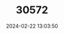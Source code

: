 ---
title: "30572"
category: "Gyranthera darienensis"
draft: false
date: 2024-02-22 13:03:50
languages:
  Spanish; Castilian: ["Cucarrón", "Cucharón"]
---